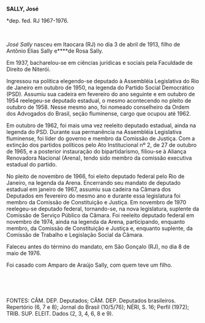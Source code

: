 **SALLY, José**

\*dep. fed. RJ 1967-1976.

 

*José Sally* nasceu em Itaocara (RJ) no dia 3 de abril de 1913, filho de
Antônio Elias Sally e****de Rosa Sally.

Em 1937, bacharelou-se em ciências jurídicas e sociais pela Faculdade de
Direito de Niterói.

Ingressou na política elegendo-se deputado à Assembléia Legislativa do
Rio de Janeiro em outubro de 1950, na legenda do Partido Social
Democrático (PSD). Assumiu sua cadeira em fevereiro do ano seguinte e em
outubro de 1954 reelegeu-se deputado estadual, o mesmo acontecendo no
pleito de outubro de 1958. Nesse mesmo ano, foi nomeado conselheiro da
Ordem dos Advogados do Brasil, seção fluminense, cargo que ocupou até
1962.

Em outubro de 1962, foi mais uma vez reeleito deputado estadual, ainda
na legenda do PSD. Durante sua permanência na Assembléia Legislativa
fluminense, foi líder do governo e membro da Comissão de Justiça. Com a
extinção dos partidos políticos pelo Ato Institucional nº 2, de 27 de
outubro de 1965, e a posterior instauração do bipartidarismo, filiou-se
à Aliança Renovadora Nacional (Arena), tendo sido membro da comissão
executiva estadual do partido.

No pleito de novembro de 1966, foi eleito deputado federal pelo Rio de
Janeiro, na legenda da Arena. Encerrando seu mandato de deputado
estadual em janeiro de 1967, assumiu sua cadeira na Câmara dos Deputados
em fevereiro do mesmo ano e durante essa legislatura foi membro da
Comissão de Constituição e Justiça. Em novembro de 1970 reelegeu-se
deputado federal, tornando-se, na nova legislatura, suplente da Comissão
de Serviço Público da Câmara. Foi reeleito deputado federal em novembro
de 1974, ainda na legenda da Arena, participando, enquanto membro, da
Comissão de Constituição e Justiça e, enquanto suplente, da Comissão de
Trabalho e Legislação Social da Câmara.

Faleceu antes do término do mandato, em São Gonçalo (RJ), no dia 8 de
maio de 1976.

Foi casado com Amparo de Araújo Sally, com quem teve um filho.

 

 

FONTES: CÂM. DEP. Deputados; CÂM. DEP. Deputados brasileiros. Repertório
(6, 7 e 8); Jornal do Brasil (10/5/76); NÉRI, S. 16; Perfil (1972);
TRIB. SUP. ELEIT. Dados (2, 3, 4, 6, 8 e 9).

 
